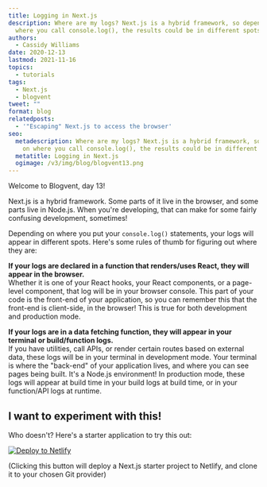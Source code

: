 ```yaml
---
title: Logging in Next.js
description: Where are my logs? Next.js is a hybrid framework, so depending on
  where you call console.log(), the results could be in different spots.
authors:
  - Cassidy Williams
date: 2020-12-13
lastmod: 2021-11-16
topics:
  - tutorials
tags:
  - Next.js
  - blogvent
tweet: ""
format: blog
relatedposts:
  - '"Escaping" Next.js to access the browser'
seo:
  metadescription: Where are my logs? Next.js is a hybrid framework, so depending
    on where you call console.log(), the results could be in different spots.
  metatitle: Logging in Next.js
  ogimage: /v3/img/blog/blogvent13.png
---
```




Welcome to Blogvent, day 13!

Next.js is a hybrid framework. Some parts of it live in the browser, and some parts live in Node.js. When you're developing, that can make for some fairly confusing development, sometimes!

Depending on where you put your `console.log()` statements, your logs will appear in different spots. Here's some rules of thumb for figuring out where they are:

**If your logs are declared in a function that renders/uses React, they will appear in the browser.** <br />
Whether it is one of your React hooks, your React components, or a page-level component, that log will be in your browser console. This part of your code is the front-end of your application, so you can remember this that the front-end is client-side, in the browser! This is true for both development and production mode.

**If your logs are in a data fetching function, they will appear in your terminal or build/function logs.** <br />
If you have utilities, call APIs, or render certain routes based on external data, these logs will be in your terminal in development mode. Your terminal is where the "back-end" of your application lives, and where you can see pages being built. It's a Node.js environment! In production mode, these logs will appear at build time in your build logs at build time, or in your function/API logs at runtime.

## I want to experiment with this!
Who doesn't? Here's a starter application to try this out:

[![Deploy to Netlify](https://www.netlify.com/img/deploy/button.svg)](https://app.netlify.com/start/deploy?repository=https://github.com/netlify-templates/next-netlify-starter&utm_source=blog&utm_medium=nextstarterlogging-cs&utm_campaign=devex)

(Clicking this button will deploy a Next.js starter project to Netlify, and clone it to your chosen Git provider)

